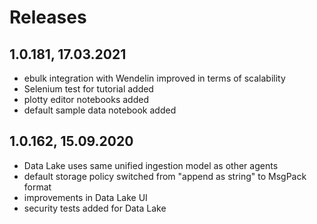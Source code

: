 Releases
===
1.0.181, 17.03.2021
---
  - ebulk integration with Wendelin improved in terms of scalability
  - Selenium test for tutorial added
  - plotty editor notebooks added
  - default sample data notebook added

  

1.0.162, 15.09.2020
---
  - Data Lake uses same unified ingestion model as other agents
  - default storage policy switched from "append as string" to MsgPack format
  - improvements in Data Lake UI
  - security tests added for Data Lake
